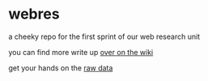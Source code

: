 # webres
a cheeky repo for the first sprint of our web research unit

you can find more write up [over on the wiki](https://github.com/zaccolley/webres/wiki/)

get your hands on the [raw data](http://labs.calcroft.co/pc-data.json)
